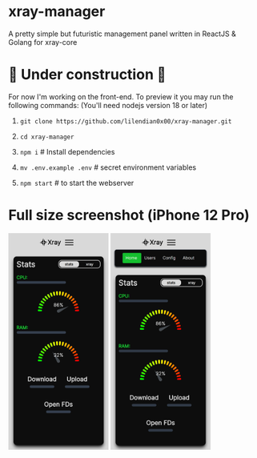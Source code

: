 # xray-manager
A pretty simple but futuristic management panel written in ReactJS & Golang for xray-core

# 🚧 Under construction 🚧
For now I'm working on the front-end. To preview it you may run the following commands: (You'll need nodejs version 18 or later)

1. `git clone https://github.com/lilendian0x00/xray-manager.git`

2. `cd xray-manager`

3. `npm i` # Install dependencies

4. `mv .env.example .env` # secret environment variables

5. `npm start` # to start the webserver

# Full size screenshot (iPhone 12 Pro)
<img src="./images/panel-i12pro.png" width="200">
<img src="./images/panel-navbar.png" width="200">
